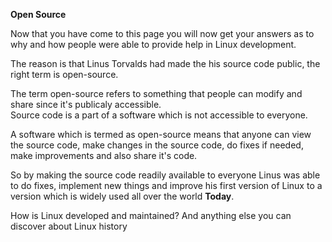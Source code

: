 **Open Source**  

Now that you have come to this page you will now get your answers as to why and how people were able to provide help in Linux development.  

The reason is that Linus Torvalds had made the his source code public, the right term is open-source.  

The term open-source refers to something that people can modify and share since it's publicaly accessible.  
Source code is a part of a software which is not accessible to everyone.  

A software which is termed as open-source means that anyone can view the source code, make changes in the source code, do fixes if needed, make improvements and also share it's code.  

So by making the source code readily available to everyone Linus was able to do fixes, implement new things and improve his first version of Linux to a version which is widely used all over the world **Today**.  

How is Linux developed and maintained?
And anything else you can discover about Linux history
